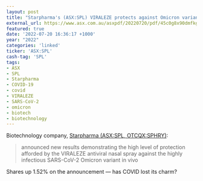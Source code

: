 ```yaml
---
layout: post
title: "Starpharma's (ASX:SPL) VIRALEZE protects against Omicron variant"
external_url: https://www.asx.com.au/asxpdf/20220720/pdf/45c0g8x90dmfkg.pdf
featured: true
date: '2022-07-20 16:36:17 +1000'
year: "2022"
categories: 'linked'
ticker: 'ASX:SPL'
cash-tag: 'SPL'
tags:
- ASX
- SPL
- Starpharma
- COVID-19
- covid
- VIRALEZE
- SARS-CoV-2
- omicron
- biotech
- biotechnology
---
```


Biotechnology company, [Starpharma (ASX:SPL, OTCQX:SPHRY)](https://www2.asx.com.au/markets/company/SPL):

> announced new results demonstrating the high level of protection afforded by the VIRALEZE antiviral nasal spray against the highly infectious SARS-CoV-2 Omicron variant in vivo

<!--more-->

Shares up 1.52% on the announcement — has COVID lost its charm?
